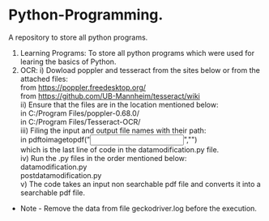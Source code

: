 # Python-Programming.
A repository to store all python programs.
1) Learning Programs: To store all python programs which were used for learing the basics of Python.  
2) OCR:
  i) Dowload poppler and tesseract from the sites below or from the attached files:  
		from https://poppler.freedesktop.org/  
		from https://github.com/UB-Mannheim/tesseract/wiki  
  ii) Ensure that the files are in the location mentioned below:  
		in C:/Program Files/poppler-0.68.0/  
		in C:/Program Files/Tesseract-OCR/  
  iii) Filing the input and output file names with their path:  
		in pdftoimagetopdf("<input file with entire path>","<output new file with entire path>")   
   which is the last line of code in the datamodification.py file.  
  iv) Run the .py files in the order mentioned below:  
		datamodification.py  
		postdatamodification.py  
  v) The code takes an input non searchable pdf file and converts it into a searchable pdf file.  
* Note - Remove the data from file geckodriver.log before the execution.  
